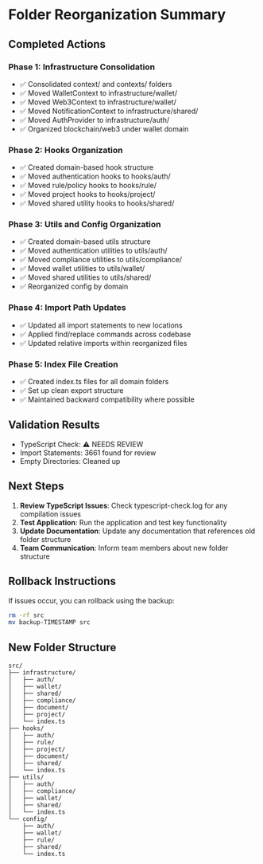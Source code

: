 # Folder Reorganization Summary

## Completed Actions

### Phase 1: Infrastructure Consolidation
- ✅ Consolidated context/ and contexts/ folders
- ✅ Moved WalletContext to infrastructure/wallet/
- ✅ Moved Web3Context to infrastructure/wallet/
- ✅ Moved NotificationContext to infrastructure/shared/
- ✅ Moved AuthProvider to infrastructure/auth/
- ✅ Organized blockchain/web3 under wallet domain

### Phase 2: Hooks Organization
- ✅ Created domain-based hook structure
- ✅ Moved authentication hooks to hooks/auth/
- ✅ Moved rule/policy hooks to hooks/rule/
- ✅ Moved project hooks to hooks/project/
- ✅ Moved shared utility hooks to hooks/shared/

### Phase 3: Utils and Config Organization
- ✅ Created domain-based utils structure
- ✅ Moved authentication utilities to utils/auth/
- ✅ Moved compliance utilities to utils/compliance/
- ✅ Moved wallet utilities to utils/wallet/
- ✅ Moved shared utilities to utils/shared/
- ✅ Reorganized config by domain

### Phase 4: Import Path Updates
- ✅ Updated all import statements to new locations
- ✅ Applied find/replace commands across codebase
- ✅ Updated relative imports within reorganized files

### Phase 5: Index File Creation
- ✅ Created index.ts files for all domain folders
- ✅ Set up clean export structure
- ✅ Maintained backward compatibility where possible

## Validation Results
- TypeScript Check: ⚠️ NEEDS REVIEW
- Import Statements:     3661 found for review
- Empty Directories: Cleaned up

## Next Steps

1. **Review TypeScript Issues**: Check typescript-check.log for any compilation issues
2. **Test Application**: Run the application and test key functionality
3. **Update Documentation**: Update any documentation that references old folder structure
4. **Team Communication**: Inform team members about new folder structure

## Rollback Instructions

If issues occur, you can rollback using the backup:
```bash
rm -rf src
mv backup-TIMESTAMP src
```

## New Folder Structure

```
src/
├── infrastructure/
│   ├── auth/
│   ├── wallet/
│   ├── shared/
│   ├── compliance/
│   ├── document/
│   ├── project/
│   └── index.ts
├── hooks/
│   ├── auth/
│   ├── rule/
│   ├── project/
│   ├── document/
│   ├── shared/
│   └── index.ts
├── utils/
│   ├── auth/
│   ├── compliance/
│   ├── wallet/
│   ├── shared/
│   └── index.ts
└── config/
    ├── auth/
    ├── wallet/
    ├── rule/
    ├── shared/
    └── index.ts
```
